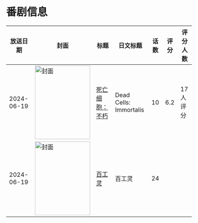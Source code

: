# 番剧信息

|放送日期|封面|标题|日文标题|话数|评分|评分人数|
|---|---|---|---|---|---|---|
|2024-06-19|<img src="https://lain.bgm.tv/pic/cover/c/93/c8/441337_mfqUU.jpg" alt="封面" style="width:150px;height:200px;object-fit:cover;">|[死亡细胞：不朽](https://bangumi.tv/subject/441337)|Dead Cells: Immortalis|10|6.2|17人评分|
|2024-06-19|<img src="https://lain.bgm.tv/pic/cover/c/bb/51/497935_jRPQU.jpg" alt="封面" style="width:150px;height:200px;object-fit:cover;">|[百工灵](https://bangumi.tv/subject/497935)|百工灵|24|||
